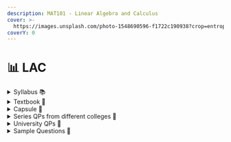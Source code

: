 ```yaml
---
description: MAT101 - Linear Algebra and Calculus
cover: >-
  https://images.unsplash.com/photo-1548690596-f1722c190938?crop=entropy&cs=srgb&fm=jpg&ixid=M3wxOTcwMjR8MHwxfHNlYXJjaHw2fHxtYXRofGVufDB8fHx8MTY5NDkyNzUzMHww&ixlib=rb-4.0.3&q=85
coverY: 0
---
```


# 📊 LAC

<details>

<summary>Syllabus 📚</summary>

[MAT101](https://drive.google.com/file/d/1uGOu_NvrEplUc6IsA0ukac6_d93apeJN/view?usp=drive_link)👈

</details>

<details>

<summary>Textbook 📖</summary>

[LAC Textbook](https://drive.google.com/drive/folders/1qFyvjMkpswR0tqgOjn8a-v_PryI83Qbf?usp=drive_link)👈

</details>

<details>

<summary>Capsule 💊</summary>

[Short Notes](https://drive.google.com/drive/folders/18PrTLGxz8KidzaxKbzgudJUIV27VcUyT?usp=drive_link)👈

</details>

<details>

<summary>Series QPs from different colleges 📃</summary>

[LAC Series Question Papers](https://drive.google.com/drive/folders/1MyZP77i0y8oQhF2I3vdLSH3w4guUhzxK?usp=drive_link)👈

</details>

<details>

<summary>University QPs 📑</summary>

[LAC University Question Papers](https://drive.google.com/drive/folders/1l9wrhSHFaqW6Ih-GrOQyjRxdN-g-1s_L?usp=drive_link)👈

</details>

<details>

<summary>Sample Questions 💯</summary>

[LAC Extra Questions](https://drive.google.com/drive/folders/1gmjh8904-LOt5uOM_vJQGuL7TMIWERNY?usp=drive_link)👈

</details>
